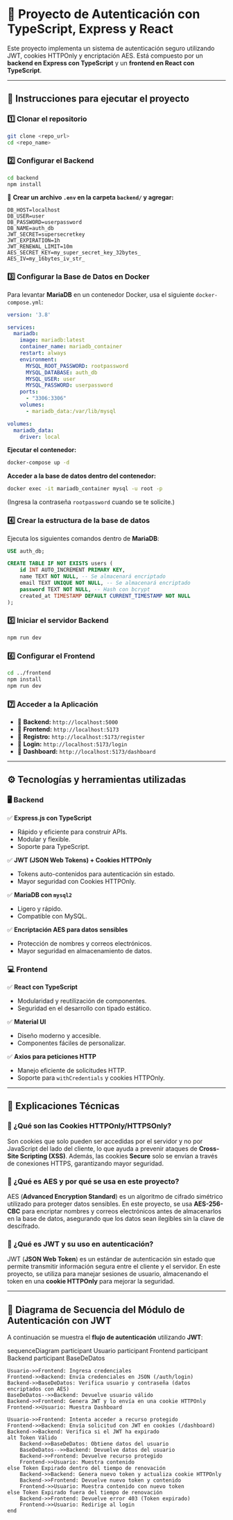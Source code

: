# 📌 Proyecto de Autenticación con TypeScript, Express y React

Este proyecto implementa un sistema de autenticación seguro utilizando JWT, cookies HTTPOnly y encriptación AES. Está compuesto por un **backend en Express con TypeScript** y un **frontend en React con TypeScript**.

---
## 🚀 Instrucciones para ejecutar el proyecto

### **1️⃣ Clonar el repositorio**
```sh
git clone <repo_url>
cd <repo_name>
```

### **2️⃣ Configurar el Backend**
```sh
cd backend
npm install
```

🔹 **Crear un archivo `.env` en la carpeta `backend/` y agregar:**
```env
DB_HOST=localhost
DB_USER=user
DB_PASSWORD=userpassword
DB_NAME=auth_db
JWT_SECRET=supersecretkey
JWT_EXPIRATION=1h
JWT_RENEWAL_LIMIT=10m
AES_SECRET_KEY=my_super_secret_key_32bytes_
AES_IV=my_16bytes_iv_str_
```

### **3️⃣ Configurar la Base de Datos en Docker**
Para levantar **MariaDB** en un contenedor Docker, usa el siguiente `docker-compose.yml`:

```yaml
version: '3.8'

services:
  mariadb:
    image: mariadb:latest
    container_name: mariadb_container
    restart: always
    environment:
      MYSQL_ROOT_PASSWORD: rootpassword
      MYSQL_DATABASE: auth_db
      MYSQL_USER: user
      MYSQL_PASSWORD: userpassword
    ports:
      - "3306:3306"
    volumes:
      - mariadb_data:/var/lib/mysql

volumes:
  mariadb_data:
    driver: local
```

**Ejecutar el contenedor:**
```sh
docker-compose up -d
```

**Acceder a la base de datos dentro del contenedor:**
```sh
docker exec -it mariadb_container mysql -u root -p
```
(Ingresa la contraseña `rootpassword` cuando se te solicite.)

### **4️⃣ Crear la estructura de la base de datos**
Ejecuta los siguientes comandos dentro de **MariaDB**:
```sql
USE auth_db;

CREATE TABLE IF NOT EXISTS users (
    id INT AUTO_INCREMENT PRIMARY KEY,
    name TEXT NOT NULL, -- Se almacenará encriptado
    email TEXT UNIQUE NOT NULL, -- Se almacenará encriptado
    password TEXT NOT NULL, -- Hash con bcrypt
    created_at TIMESTAMP DEFAULT CURRENT_TIMESTAMP NOT NULL
);
```

### **5️⃣ Iniciar el servidor Backend**
```sh
npm run dev
```

### **6️⃣ Configurar el Frontend**
```sh
cd ../frontend
npm install
npm run dev
```

### **7️⃣ Acceder a la Aplicación**
- 📌 **Backend:** `http://localhost:5000`
- 📌 **Frontend:** `http://localhost:5173`
- 📌 **Registro:** `http://localhost:5173/register`
- 📌 **Login:** `http://localhost:5173/login`
- 📌 **Dashboard:** `http://localhost:5173/dashboard`

---
## ⚙️ Tecnologías y herramientas utilizadas

### **🖥️ Backend**
✅ **Express.js con TypeScript**
- Rápido y eficiente para construir APIs.
- Modular y flexible.
- Soporte para TypeScript.

✅ **JWT (JSON Web Tokens) + Cookies HTTPOnly**
- Tokens auto-contenidos para autenticación sin estado.
- Mayor seguridad con Cookies HTTPOnly.

✅ **MariaDB con `mysql2`**
- Ligero y rápido.
- Compatible con MySQL.

✅ **Encriptación AES para datos sensibles**
- Protección de nombres y correos electrónicos.
- Mayor seguridad en almacenamiento de datos.

### **💻 Frontend**
✅ **React con TypeScript**
- Modularidad y reutilización de componentes.
- Seguridad en el desarrollo con tipado estático.

✅ **Material UI**
- Diseño moderno y accesible.
- Componentes fáciles de personalizar.

✅ **Axios para peticiones HTTP**
- Manejo eficiente de solicitudes HTTP.
- Soporte para `withCredentials` y cookies HTTPOnly.

---
## 📌 Explicaciones Técnicas

### **🔹 ¿Qué son las Cookies HTTPOnly/HTTPSOnly?**
Son cookies que solo pueden ser accedidas por el servidor y no por JavaScript del lado del cliente, lo que ayuda a prevenir ataques de **Cross-Site Scripting (XSS)**. Además, las cookies **Secure** solo se envían a través de conexiones HTTPS, garantizando mayor seguridad.

### **🔹 ¿Qué es AES y por qué se usa en este proyecto?**
AES (**Advanced Encryption Standard**) es un algoritmo de cifrado simétrico utilizado para proteger datos sensibles. En este proyecto, se usa **AES-256-CBC** para encriptar nombres y correos electrónicos antes de almacenarlos en la base de datos, asegurando que los datos sean ilegibles sin la clave de descifrado.

### **🔹 ¿Qué es JWT y su uso en autenticación?**
JWT (**JSON Web Token**) es un estándar de autenticación sin estado que permite transmitir información segura entre el cliente y el servidor. En este proyecto, se utiliza para manejar sesiones de usuario, almacenando el token en una **cookie HTTPOnly** para mejorar la seguridad.

---
## 📌 Diagrama de Secuencia del Módulo de Autenticación con JWT

A continuación se muestra el **flujo de autenticación** utilizando **JWT**:

sequenceDiagram
    participant Usuario
    participant Frontend
    participant Backend
    participant BaseDeDatos

    Usuario->>Frontend: Ingresa credenciales
    Frontend->>Backend: Envía credenciales en JSON (/auth/login)
    Backend->>BaseDeDatos: Verifica usuario y contraseña (datos encriptados con AES)
    BaseDeDatos-->>Backend: Devuelve usuario válido
    Backend->>Frontend: Genera JWT y lo envía en una cookie HTTPOnly
    Frontend->>Usuario: Muestra Dashboard

    Usuario->>Frontend: Intenta acceder a recurso protegido
    Frontend->>Backend: Envía solicitud con JWT en cookies (/dashboard)
    Backend->>Backend: Verifica si el JWT ha expirado
    alt Token Válido
        Backend->>BaseDeDatos: Obtiene datos del usuario
        BaseDeDatos-->>Backend: Devuelve datos del usuario
        Backend->>Frontend: Devuelve recurso protegido
        Frontend->>Usuario: Muestra contenido
    else Token Expirado dentro del tiempo de renovación
        Backend->>Backend: Genera nuevo token y actualiza cookie HTTPOnly
        Backend->>Frontend: Devuelve nuevo token y contenido
        Frontend->>Usuario: Muestra contenido con nuevo token
    else Token Expirado fuera del tiempo de renovación
        Backend->>Frontend: Devuelve error 403 (Token expirado)
        Frontend->>Usuario: Redirige al login
    end

